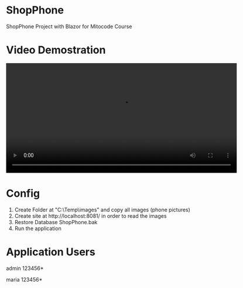 # ShopPhone

ShopPhone Project with Blazor for Mitocode Course

# Video Demostration
<video width="630" height="300" src="https://raw.githubusercontent.com/lateraluz/ShopPhone/master/Video/BlazorProject.mp4"></video>


# Config
1. Create Folder at "C:\\Temp\\images" and copy all images (phone pictures)
2. Create site at http://localhost:8081/ in order to read the images
3. Restore Database ShopPhone.bak
4. Run the application

# Application Users
admin
123456*

maria
123456*
